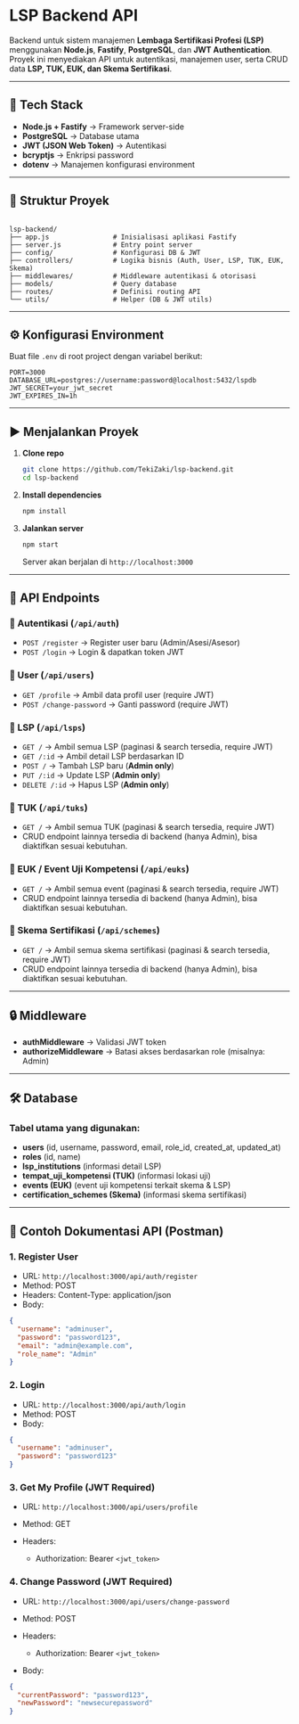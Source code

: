 # LSP Backend API

Backend untuk sistem manajemen **Lembaga Sertifikasi Profesi (LSP)** menggunakan **Node.js**, **Fastify**, **PostgreSQL**, dan **JWT Authentication**.  
Proyek ini menyediakan API untuk autentikasi, manajemen user, serta CRUD data **LSP, TUK, EUK, dan Skema Sertifikasi**.

---

## 🚀 Tech Stack

- **Node.js + Fastify** → Framework server-side
- **PostgreSQL** → Database utama
- **JWT (JSON Web Token)** → Autentikasi
- **bcryptjs** → Enkripsi password
- **dotenv** → Manajemen konfigurasi environment

---

## 📂 Struktur Proyek

```

lsp-backend/
├── app.js                # Inisialisasi aplikasi Fastify
├── server.js             # Entry point server
├── config/               # Konfigurasi DB & JWT
├── controllers/          # Logika bisnis (Auth, User, LSP, TUK, EUK, Skema)
├── middlewares/          # Middleware autentikasi & otorisasi
├── models/               # Query database
├── routes/               # Definisi routing API
└── utils/                # Helper (DB & JWT utils)

```

---

## ⚙️ Konfigurasi Environment

Buat file `.env` di root project dengan variabel berikut:

```env
PORT=3000
DATABASE_URL=postgres://username:password@localhost:5432/lspdb
JWT_SECRET=your_jwt_secret
JWT_EXPIRES_IN=1h
```

---

## ▶️ Menjalankan Proyek

1. **Clone repo**

   ```bash
   git clone https://github.com/TekiZaki/lsp-backend.git
   cd lsp-backend
   ```

2. **Install dependencies**

   ```bash
   npm install
   ```

3. **Jalankan server**

   ```bash
   npm start
   ```

   Server akan berjalan di `http://localhost:3000`

---

## 📌 API Endpoints

### 🔑 Autentikasi (`/api/auth`)

- `POST /register` → Register user baru (Admin/Asesi/Asesor)
- `POST /login` → Login & dapatkan token JWT

### 👤 User (`/api/users`)

- `GET /profile` → Ambil data profil user (require JWT)
- `POST /change-password` → Ganti password (require JWT)

### 🏢 LSP (`/api/lsps`)

- `GET /` → Ambil semua LSP (paginasi & search tersedia, require JWT)
- `GET /:id` → Ambil detail LSP berdasarkan ID
- `POST /` → Tambah LSP baru (**Admin only**)
- `PUT /:id` → Update LSP (**Admin only**)
- `DELETE /:id` → Hapus LSP (**Admin only**)

### 🏫 TUK (`/api/tuks`)

- `GET /` → Ambil semua TUK (paginasi & search tersedia, require JWT)
- CRUD endpoint lainnya tersedia di backend (hanya Admin), bisa diaktifkan sesuai kebutuhan.

### 📅 EUK / Event Uji Kompetensi (`/api/euks`)

- `GET /` → Ambil semua event (paginasi & search tersedia, require JWT)
- CRUD endpoint lainnya tersedia di backend (hanya Admin), bisa diaktifkan sesuai kebutuhan.

### 📜 Skema Sertifikasi (`/api/schemes`)

- `GET /` → Ambil semua skema sertifikasi (paginasi & search tersedia, require JWT)
- CRUD endpoint lainnya tersedia di backend (hanya Admin), bisa diaktifkan sesuai kebutuhan.

---

## 🔒 Middleware

- **authMiddleware** → Validasi JWT token
- **authorizeMiddleware** → Batasi akses berdasarkan role (misalnya: Admin)

---

## 🛠️ Database

### Tabel utama yang digunakan:

- **users** (id, username, password, email, role_id, created_at, updated_at)
- **roles** (id, name)
- **lsp_institutions** (informasi detail LSP)
- **tempat_uji_kompetensi (TUK)** (informasi lokasi uji)
- **events (EUK)** (event uji kompetensi terkait skema & LSP)
- **certification_schemes (Skema)** (informasi skema sertifikasi)

---

## 📝 Contoh Dokumentasi API (Postman)

### 1. Register User

- URL: `http://localhost:3000/api/auth/register`
- Method: POST
- Headers: Content-Type: application/json
- Body:

```json
{
  "username": "adminuser",
  "password": "password123",
  "email": "admin@example.com",
  "role_name": "Admin"
}
```

### 2. Login

- URL: `http://localhost:3000/api/auth/login`
- Method: POST
- Body:

```json
{
  "username": "adminuser",
  "password": "password123"
}
```

### 3. Get My Profile (JWT Required)

- URL: `http://localhost:3000/api/users/profile`
- Method: GET
- Headers:

  - Authorization: Bearer `<jwt_token>`

### 4. Change Password (JWT Required)

- URL: `http://localhost:3000/api/users/change-password`
- Method: POST
- Headers:

  - Authorization: Bearer `<jwt_token>`

- Body:

```json
{
  "currentPassword": "password123",
  "newPassword": "newsecurepassword"
}
```
